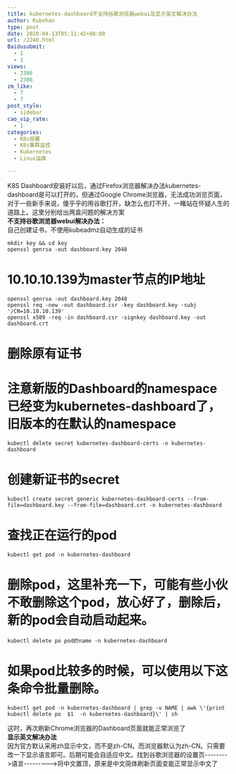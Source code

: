 ```yaml
---
title: kubernetes-dashboard不支持谷歌浏览器webui及显示英文解决办法
author: Kubehan
type: post
date: 2020-04-13T05:11:42+08:00
url: /2240.html
Baidusubmit:
  - 1
  - 1
views:
  - 2386
  - 2386
zm_like:
  - 7
  - 7
post_style:
  - sidebar
cao_vip_rate:
  - 1
categories:
  - K8s部署
  - K8s集群监控
  - Kubernetes
  - Linux运维

---
```

K8S Dashboard安装好以后，通过Firefox浏览器解决办法kubernetes-dashboard是可以打开的，但通过Google Chrome浏览器，无法成功浏览页面，对于一些新手来说，傻乎乎的用谷歌打开，缺怎么也打不开，一睹站在怀疑人生的道路上。这里分别给出两盒问题的解决方案  
**不支持谷歌浏览器webui解决办法：**  
自己创建证书，不使用kubeadmz自动生成的证书

<pre><code class="language-bash">mkdir key && cd key
openssl genrsa -out dashboard.key 2048</code></pre>

# 10.10.10.139为master节点的IP地址

<pre><code class="language-bash">openssl genrsa -out dashboard.key 2048 
openssl req -new -out dashboard.csr -key dashboard.key -subj &#039;/CN=10.10.10.139&#039;
openssl x509 -req -in dashboard.csr -signkey dashboard.key -out dashboard.crt </code></pre>

# 删除原有证书

# 注意新版的Dashboard的namespace已经变为kubernetes-dashboard了，旧版本的在默认的namespace

<pre><code class="language-bash">kubectl delete secret kubernetes-dashboard-certs -n kubernetes-dashboard</code></pre>

# 创建新证书的secret

<pre><code class="language-bash">kubectl create secret generic kubernetes-dashboard-certs --from-file=dashboard.key --from-file=dashboard.crt -n kubernetes-dashboard
</code></pre>

# 查找正在运行的pod

<pre><code class="language-bash">kubectl get pod -n kubernetes-dashboard
</code></pre>

# 删除pod，这里补充一下，可能有些小伙不敢删除这个pod，放心好了，删除后，新的pod会自动启动起来。

<pre><code class="language-bash">kubectl delete po pod的name -n kubernetes-dashboard</code></pre>

# 如果pod比较多的时候，可以使用以下这条命令批量删除。

<pre><code class="language-bash">kubectl get pod -n kubernetes-dashboard | grep -v NAME | awk \&#039;{print kubectl delete po  $1  -n kubernetes-dashboard}\&#039; | sh</code></pre>

这时，再次刷新Chrome浏览器的Dashboard页面就能正常浏览了  
**显示英文解决办法**  
因为官方默认采用zh显示中文，而不是zh-CN。而浏览器默认为zh-CN。只需要改一下显示语言即可。后期可能会自适应中文。找到谷歌浏览器的设置页\---\----->语言\---\---\--->将中文置顶，原来是中文简体刷新页面变能正常显示中文了